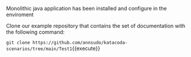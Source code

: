 Monolithic java application has been installed and configure in the enviroment

Clone our example repository that contains the set of documentation with the following command:

`git clone https://github.com/annsudo/katacoda-scenarios/tree/main/Test1`{{execute}}